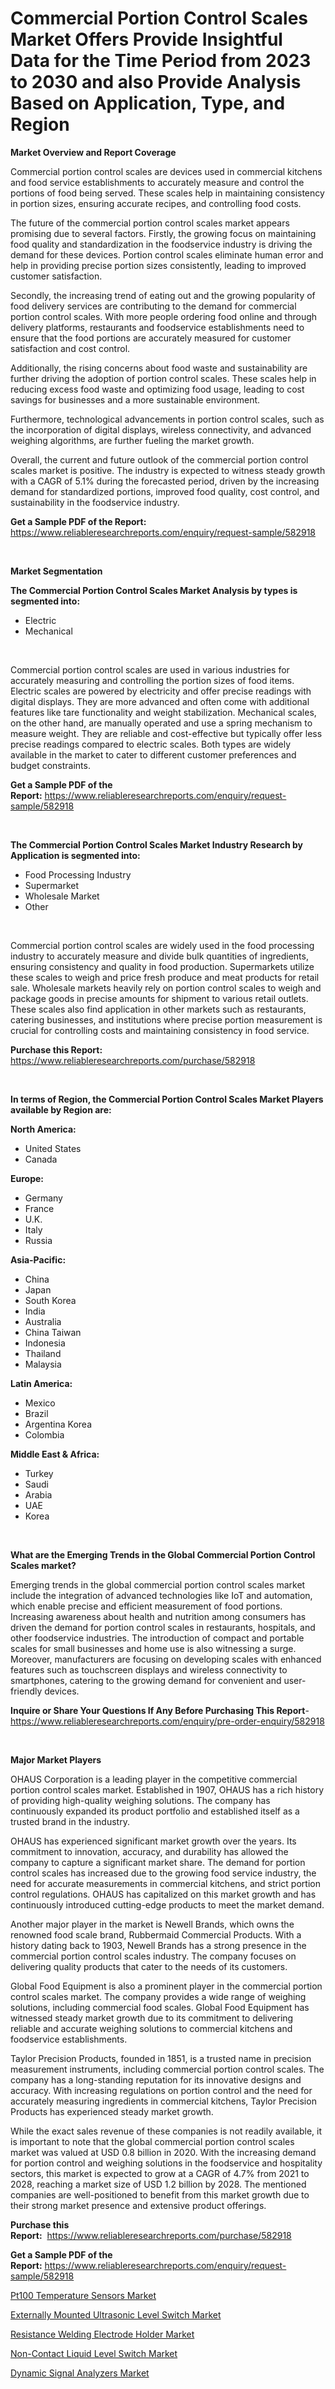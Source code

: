 <p><h1>Commercial Portion Control Scales Market Offers Provide Insightful Data for the Time Period from 2023 to 2030 and also Provide Analysis Based on Application, Type, and Region</h1></p><p><strong>Market Overview and Report Coverage</strong></p>
<p><p>Commercial portion control scales are devices used in commercial kitchens and food service establishments to accurately measure and control the portions of food being served. These scales help in maintaining consistency in portion sizes, ensuring accurate recipes, and controlling food costs.</p><p>The future of the commercial portion control scales market appears promising due to several factors. Firstly, the growing focus on maintaining food quality and standardization in the foodservice industry is driving the demand for these devices. Portion control scales eliminate human error and help in providing precise portion sizes consistently, leading to improved customer satisfaction.</p><p>Secondly, the increasing trend of eating out and the growing popularity of food delivery services are contributing to the demand for commercial portion control scales. With more people ordering food online and through delivery platforms, restaurants and foodservice establishments need to ensure that the food portions are accurately measured for customer satisfaction and cost control.</p><p>Additionally, the rising concerns about food waste and sustainability are further driving the adoption of portion control scales. These scales help in reducing excess food waste and optimizing food usage, leading to cost savings for businesses and a more sustainable environment.</p><p>Furthermore, technological advancements in portion control scales, such as the incorporation of digital displays, wireless connectivity, and advanced weighing algorithms, are further fueling the market growth.</p><p>Overall, the current and future outlook of the commercial portion control scales market is positive. The industry is expected to witness steady growth with a CAGR of 5.1% during the forecasted period, driven by the increasing demand for standardized portions, improved food quality, cost control, and sustainability in the foodservice industry.</p></p>
<p><strong>Get a Sample PDF of the Report:</strong> <a href="https://www.reliableresearchreports.com/enquiry/request-sample/582918">https://www.reliableresearchreports.com/enquiry/request-sample/582918</a></p>
<p>&nbsp;</p>
<p><strong>Market Segmentation</strong></p>
<p><strong>The Commercial Portion Control Scales Market Analysis by types is segmented into:</strong></p>
<p><ul><li>Electric</li><li>Mechanical</li></ul></p>
<p>&nbsp;</p>
<p><p>Commercial portion control scales are used in various industries for accurately measuring and controlling the portion sizes of food items. Electric scales are powered by electricity and offer precise readings with digital displays. They are more advanced and often come with additional features like tare functionality and weight stabilization. Mechanical scales, on the other hand, are manually operated and use a spring mechanism to measure weight. They are reliable and cost-effective but typically offer less precise readings compared to electric scales. Both types are widely available in the market to cater to different customer preferences and budget constraints.</p></p>
<p><strong>Get a Sample PDF of the Report:</strong>&nbsp;<a href="https://www.reliableresearchreports.com/enquiry/request-sample/582918">https://www.reliableresearchreports.com/enquiry/request-sample/582918</a></p>
<p>&nbsp;</p>
<p><strong>The Commercial Portion Control Scales Market Industry Research by Application is segmented into:</strong></p>
<p><ul><li>Food Processing Industry</li><li>Supermarket</li><li>Wholesale Market</li><li>Other</li></ul></p>
<p>&nbsp;</p>
<p><p>Commercial portion control scales are widely used in the food processing industry to accurately measure and divide bulk quantities of ingredients, ensuring consistency and quality in food production. Supermarkets utilize these scales to weigh and price fresh produce and meat products for retail sale. Wholesale markets heavily rely on portion control scales to weigh and package goods in precise amounts for shipment to various retail outlets. These scales also find application in other markets such as restaurants, catering businesses, and institutions where precise portion measurement is crucial for controlling costs and maintaining consistency in food service.</p></p>
<p><strong>Purchase this Report:</strong>&nbsp; <a href="https://www.reliableresearchreports.com/purchase/582918">https://www.reliableresearchreports.com/purchase/582918</a></p>
<p>&nbsp;</p>
<p><strong>In terms of Region, the Commercial Portion Control Scales Market Players available by Region are:</strong></p>
<p>
    <p> <strong> North America: </strong>
        <ul>
            <li>United States</li>
            <li>Canada</li>
        </ul>
        </p> 
    <p> <strong> Europe: </strong>
        <ul>
            <li>Germany</li>
            <li>France</li>
            <li>U.K.</li>
            <li>Italy</li>
            <li>Russia</li>
        </ul>
        </p> 
    <p> <strong> Asia-Pacific: </strong>
        <ul>
            <li>China</li>
            <li>Japan</li>
            <li>South Korea</li>
            <li>India</li>
            <li>Australia</li>
            <li>China Taiwan</li>
            <li>Indonesia</li>
            <li>Thailand</li>
            <li>Malaysia</li>
        </ul>
        </p> 
    <p> <strong> Latin America: </strong>
        <ul>
            <li>Mexico</li>
            <li>Brazil</li>
            <li>Argentina Korea</li>
            <li>Colombia</li>
        </ul>
        </p> 
    <p> <strong> Middle East & Africa: </strong>
        <ul>
            <li>Turkey</li>
            <li>Saudi</li>
            <li>Arabia</li>
            <li>UAE</li>
            <li>Korea</li>
        </ul>
    </p>
    </p>
<p>&nbsp;</p>
<p><strong>What are the Emerging Trends in the Global Commercial Portion Control Scales market?</strong></p>
<p><p>Emerging trends in the global commercial portion control scales market include the integration of advanced technologies like IoT and automation, which enable precise and efficient measurement of food portions. Increasing awareness about health and nutrition among consumers has driven the demand for portion control scales in restaurants, hospitals, and other foodservice industries. The introduction of compact and portable scales for small businesses and home use is also witnessing a surge. Moreover, manufacturers are focusing on developing scales with enhanced features such as touchscreen displays and wireless connectivity to smartphones, catering to the growing demand for convenient and user-friendly devices.</p></p>
<p><strong>Inquire or Share Your Questions If Any Before Purchasing This Report</strong>- <a href="https://www.reliableresearchreports.com/enquiry/pre-order-enquiry/582918">https://www.reliableresearchreports.com/enquiry/pre-order-enquiry/582918</a></p>
<p>&nbsp;</p>
<p><strong>Major Market Players</strong></p>
<p><p>OHAUS Corporation is a leading player in the competitive commercial portion control scales market. Established in 1907, OHAUS has a rich history of providing high-quality weighing solutions. The company has continuously expanded its product portfolio and established itself as a trusted brand in the industry.</p><p>OHAUS has experienced significant market growth over the years. Its commitment to innovation, accuracy, and durability has allowed the company to capture a significant market share. The demand for portion control scales has increased due to the growing food service industry, the need for accurate measurements in commercial kitchens, and strict portion control regulations. OHAUS has capitalized on this market growth and has continuously introduced cutting-edge products to meet the market demand.</p><p>Another major player in the market is Newell Brands, which owns the renowned food scale brand, Rubbermaid Commercial Products. With a history dating back to 1903, Newell Brands has a strong presence in the commercial portion control scales industry. The company focuses on delivering quality products that cater to the needs of its customers.</p><p>Global Food Equipment is also a prominent player in the commercial portion control scales market. The company provides a wide range of weighing solutions, including commercial food scales. Global Food Equipment has witnessed steady market growth due to its commitment to delivering reliable and accurate weighing solutions to commercial kitchens and foodservice establishments.</p><p>Taylor Precision Products, founded in 1851, is a trusted name in precision measurement instruments, including commercial portion control scales. The company has a long-standing reputation for its innovative designs and accuracy. With increasing regulations on portion control and the need for accurately measuring ingredients in commercial kitchens, Taylor Precision Products has experienced steady market growth.</p><p>While the exact sales revenue of these companies is not readily available, it is important to note that the global commercial portion control scales market was valued at USD 0.8 billion in 2020. With the increasing demand for portion control and weighing solutions in the foodservice and hospitality sectors, this market is expected to grow at a CAGR of 4.7% from 2021 to 2028, reaching a market size of USD 1.2 billion by 2028. The mentioned companies are well-positioned to benefit from this market growth due to their strong market presence and extensive product offerings.</p></p>
<p><strong>Purchase this Report:</strong>&nbsp;&nbsp;<a href="https://www.reliableresearchreports.com/purchase/582918">https://www.reliableresearchreports.com/purchase/582918</a></p>
<p></p>
<p><strong>Get a Sample PDF of the Report:</strong>&nbsp;<a href="https://www.reliableresearchreports.com/enquiry/request-sample/582918">https://www.reliableresearchreports.com/enquiry/request-sample/582918</a></p>
<p><p><a href="https://medium.com/@madelynyost/pt100-temperature-sensors-market-size-growth-forecast-2023-2030-2605aa4bafa0">Pt100 Temperature Sensors Market</a></p><p><a href="https://www.linkedin.com/pulse/externally-mounted-ultrasonic-level-switch-market-insights/">Externally Mounted Ultrasonic Level Switch Market</a></p><p><a href="https://www.linkedin.com/pulse/resistance-welding-electrode-holder-market-1c/">Resistance Welding Electrode Holder Market</a></p><p><a href="https://www.linkedin.com/pulse/non-contact-liquid-level-switch-market-size-share-global-analysis/">Non-Contact Liquid Level Switch Market</a></p><p><a href="https://medium.com/@bretpacocha2023/dynamic-signal-analyzers-market-size-growth-forecast-2023-2030-1e6bb0c40571">Dynamic Signal Analyzers Market</a></p></p>